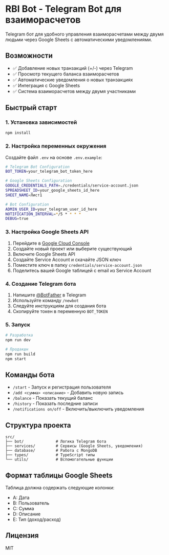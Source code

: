 # RBI Bot - Telegram Bot для взаиморасчетов

Telegram бот для удобного управления взаиморасчетами между двумя людьми через Google Sheets с автоматическими уведомлениями.

## Возможности

- ✅ Добавление новых транзакций (+/-) через Telegram
- ✅ Просмотр текущего баланса взаиморасчетов
- ✅ Автоматические уведомления о новых транзакциях
- ✅ Интеграция с Google Sheets
- ✅ Система взаиморасчетов между двумя участниками

## Быстрый старт

### 1. Установка зависимостей

```bash
npm install
```

### 2. Настройка переменных окружения

Создайте файл `.env` на основе `.env.example`:

```bash
# Telegram Bot Configuration
BOT_TOKEN=your_telegram_bot_token_here

# Google Sheets Configuration
GOOGLE_CREDENTIALS_PATH=./credentials/service-account.json
SPREADSHEET_ID=your_google_sheets_id_here
SHEET_NAME=Лист1

# Bot Configuration
ADMIN_USER_ID=your_telegram_user_id_here
NOTIFICATION_INTERVAL=*/5 * * * *
DEBUG=true
```

### 3. Настройка Google Sheets API

1. Перейдите в [Google Cloud Console](https://console.cloud.google.com/)
2. Создайте новый проект или выберите существующий
3. Включите Google Sheets API
4. Создайте Service Account и скачайте JSON ключ
5. Поместите ключ в папку `credentials/service-account.json`
6. Поделитесь вашей Google таблицей с email из Service Account

### 4. Создание Telegram бота

1. Напишите [@BotFather](https://t.me/botfather) в Telegram
2. Используйте команду `/newbot`
3. Следуйте инструкциям для создания бота
4. Скопируйте токен в переменную `BOT_TOKEN`

### 5. Запуск

```bash
# Разработка
npm run dev

# Продакшн
npm run build
npm start
```

## Команды бота

- `/start` - Запуск и регистрация пользователя
- `/add <сумма> <описание>` - Добавить новую запись
- `/balance` - Показать текущий баланс
- `/history` - Показать последние записи
- `/notifications on/off` - Включить/выключить уведомления

## Структура проекта

```
src/
├── bot/              # Логика Telegram бота
├── services/         # Сервисы (Google Sheets, уведомления)
├── database/         # Работа с MongoDB
├── types/            # TypeScript типы
└── utils/            # Вспомогательные функции
```

## Формат таблицы Google Sheets

Таблица должна содержать следующие колонки:
- A: Дата
- B: Пользователь
- C: Сумма
- D: Описание
- E: Тип (доход/расход)

## Лицензия

MIT 